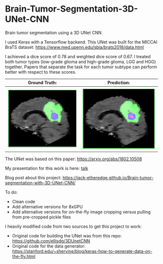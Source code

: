# Brain-Tumor-Segmentation-3D-UNet-CNN
Brain tumor segmentation using a 3D UNet CNN

I used Keras with a Tensorflow backend. This UNet was built for the MICCAI BraTS dataset: https://www.med.upenn.edu/sbia/brats2018/data.html

I achieved a dice score of 0.78 and weighted dice score of 0.67. I treated both tumor types (low-grade glioma and high-grade glioma, LGG and HGG) together. Papers that separate the task for each tumor subtype can perform better with respect to these scores.




Ground Truth:               |  Prediction:
:-------------------------:|:-------------------------:
![ground truth](./Ground_Truth_Example.png)  |  ![prediction](./Prediction_Example.png)

The UNet was based on this paper: https://arxiv.org/abs/1802.10508 

My presentation for this work is here: [talk](./Brain_Tumor_Segmentation_Talk.pptx)

Blog post about this project: https://jack-etheredge.github.io/Brain-tumor-segmentation-with-3D-UNet-CNN/

To do:
- Clean code
- Add alternative versions for 8xGPU
- Add alternative versions for on-the-fly image cropping versus pulling from pre-cropped pickle files

I heavily modified code from two sources to get this project to work:

- Original code for building the UNet was from this repo: https://github.com/ellisdg/3DUnetCNN
- Original code for the data generator: https://stanford.edu/~shervine/blog/keras-how-to-generate-data-on-the-fly.html
